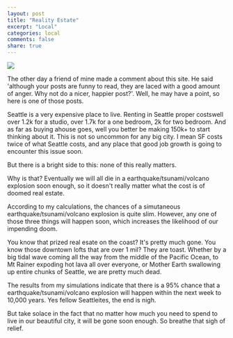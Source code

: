 ```yaml
---
layout: post
title: "Reality Estate"
excerpt: "Local"
categories: local
comments: false
share: true
---
```


![](https://cdn1.lockerdome.com/uploads/f7e8fe2f301f248495f52f26c7438c888c43c685801a81535f74fbd840f561da_large)



The other day a friend of mine made a comment about this site. He said 'although your posts are funny to read, they are laced with a good amount of anger. Why not do a nicer, happier post?'. Well, he may have a point, so here is one of those posts.

Seattle is a very expensive place to live. Renting in Seattle proper costswell over 1.2k for a studio, over 1.7k for a one bedroom, 2k for two bedroom. And as far as buying ahouse goes, well you better be making 150k+ to start thinking about it. This is not so uncommon for any big city. I mean SF costs twice of what Seattle costs, and any place that good job growth is going to encounter this issue soon.

But there is a bright side to this: none of this really matters. 

Why is that? Eventually we will all die in a earthquake/tsunami/volcano explosion soon enough, so it doesn't really matter what the cost is of doomed real estate.

According to my calculations, the chances of a simutaneous earthquake/tsunami/volcano explosion is quite slim. However, any one of those three things will happen soon, which increases the likelihood of our impending doom.

You know that prized real esate on the coast? It's pretty much gone. You know those downtown lofts that are over 1 mil? They are toast. Whether by a big tidal wave coming all the way from the middle of the Pacific Ocean, to Mt Rainer expoding hot lava all over everyone, or Mother Earth swallowing up entire chunks of Seattle, we are pretty much dead.

The results from my simulations indicate that there is a 95% chance that a earthquake/tsunami/volcano explosion will happen within the next week to 10,000 years. Yes fellow Seattleites, the end is nigh.

But take solace in the fact that no matter how much you need to spend to live in our beautiful city, it will be gone soon enough. So breathe that sigh of relief.





